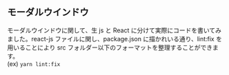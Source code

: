## モーダルウインドウ

モーダルウインドウに関して、生 js と React に分けて実際にコードを書いてみました。react-js ファイルに関し、package.json に描かれいる通り、lint:fix を用いることにより src フォルダー以下のフォーマットを整理することができます。
<br>
(ex)
`yarn lint:fix`
